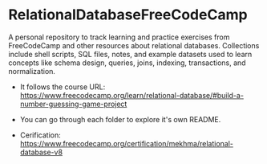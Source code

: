 # RelationalDatabaseFreeCodeCamp
A personal repository to track learning and practice exercises from FreeCodeCamp and other resources about relational databases. Collections include shell scripts, SQL files, notes, and example datasets used to learn concepts like schema design, queries, joins, indexing, transactions, and normalization.

- It follows the course URL: https://www.freecodecamp.org/learn/relational-database/#build-a-number-guessing-game-project

- You can go through each folder to explore it's own README.

- Cerification: https://www.freecodecamp.org/certification/mekhma/relational-database-v8